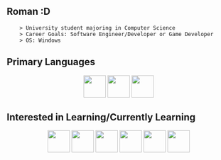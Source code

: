 <!--- https://devicon.dev/ for icons, https://gist.github.com/nikhilnayyar002/7a35e653d3d590e317c829243e73b110 for markdown info --->

## Roman :D
```
    > University student majoring in Computer Science
    > Career Goals: Software Engineer/Developer or Game Developer
    > OS: Windows
```
## Primary Languages
<p align=center>
    <img height=50 width=50 src="https://cdn.jsdelivr.net/gh/devicons/devicon@latest/icons/java/java-original.svg"/>
    <img height=50 width=50 src="https://cdn.jsdelivr.net/gh/devicons/devicon@latest/icons/cplusplus/cplusplus-original.svg"/>
    <img height=50 width=50 src="https://cdn.jsdelivr.net/gh/devicons/devicon@latest/icons/python/python-original.svg"/>
</p>

## Interested in Learning/Currently Learning
<p align=center>
    <img height=50 width=50 src="https://cdn.jsdelivr.net/gh/devicons/devicon@latest/icons/java/java-original.svg"/>
    <img height=50 width=50 src="https://cdn.jsdelivr.net/gh/devicons/devicon@latest/icons/python/python-original.svg"/>
    <img height=50 width=50 src="https://cdn.jsdelivr.net/gh/devicons/devicon@latest/icons/html5/html5-plain-wordmark.svg"/>
    <img height=50 width=50 src="https://cdn.jsdelivr.net/gh/devicons/devicon@latest/icons/javascript/javascript-original.svg"/>
    <img height=50 width=50 src="https://cdn.jsdelivr.net/gh/devicons/devicon@latest/icons/cplusplus/cplusplus-original.svg"/>
    <img height=50 width=50 src="https://cdn.jsdelivr.net/gh/devicons/devicon@latest/icons/csharp/csharp-original.svg"/>
    
</p>

<!---
RSailes/RSailes is a ✨ special ✨ repository because its `README.md` (this file) appears on your GitHub profile.
You can click the Preview link to take a look at your changes.
--->
